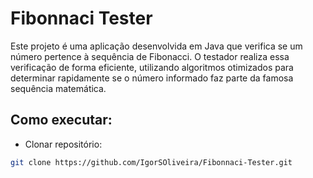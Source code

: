 # Fibonnaci Tester
Este projeto é uma aplicação desenvolvida em Java que verifica se um número pertence à sequência de Fibonacci. O testador realiza essa verificação de forma eficiente, utilizando algoritmos otimizados para determinar rapidamente se o número informado faz parte da famosa sequência matemática.

## Como executar:
- Clonar repositório:

```bash
git clone https://github.com/IgorSOliveira/Fibonnaci-Tester.git
